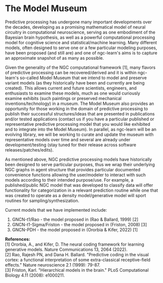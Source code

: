 # The Model Museum

Predictive processing has undergone many important developments over the decades,
developing as a promising mathematical model of neural circuitry in computational
neuroscience, serving as one embodiment of the Bayesian brain hypothesis, as
well as a powerful computational processing model for cognitive science and
statistical/machine learning. Many different models, often designed to serve
one or a few particular modeling purposes, have been proposed (and still are)
and one of ngc-learn's aims is to capture an approximate snapshot of as many as
possible.

Given the generality of the NGC computational framework [1], many
flavors of predictive processing can be recovered/derived and it is within
ngc-learn's so-called Model Museum that we intend to model and preserve variant
models (as they historically have been and currently are being created). This
allows current and future scientists, engineers, and enthusiasts to examine
these models, much as one would curiously examine exhibits (such paintings
or preserved mechanical inventions/technology) in a museum.
The Model Museum also provides an opportunity for those working in the domain
of predictive processing to publish their successful structures/ideas that are
presented in publications and/or tested applications (contact us if you have a
particular published or representative predictive processing model that you
would like exhibited and to integrate into the Model Museum).
In parallel, as ngc-learn will be an evolving library, we will be working to
curate and update the museum with representative models over time
and several are already under development/testing (stay tuned for their release
across software releases/patches/edits).

As mentioned above, NGC predictive processing models have historically been
designed to serve particular purposes, thus we wrap their underlying NGC graphs
in agent structure that provides particular documented convenience functions
allowing the user/modeler to interact with such models according to their
intended purpose/use. For example, a published/public NGC model that was
developed to classify data will offer functionality for categorization in a
relevant prediction routine while one that was created to operate as a density
model/generative model will sport routines for sampling/synthesization.

Current models that we have implemented include:
1. GNCN-t1/Rao - the model proposed in (Rao &amp; Ballard, 1999) [2]
2. GNCN-t1-Sigma/Friston - the model proposed in (Friston, 2008) [3]
3. GNCN-PDH - the model proposed in (Ororbia &amp; Kifer, 2022) [1]


**References:** <br>
[1] Ororbia, A., and Kifer, D. The neural coding framework for learning
generative models. Nature Communications 13, 2064 (2022). <br>
[2] Rao, Rajesh PN, and Dana H. Ballard. "Predictive coding in the visual cortex:
a functional interpretation of some extra-classical receptive-field effects."
Nature neuroscience 2.1 (1999): 79-87. <br>
[3] Friston, Karl. "Hierarchical models in the brain." PLoS Computational
Biology 4.11 (2008): e1000211.
